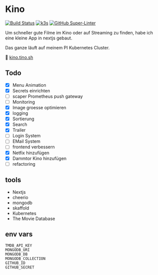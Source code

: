 # Kino

[![Build Status](https://jenkins.tino.sh/buildStatus/icon?job=kino%2Fmaster)](https://jenkins.tino.sh/job/kino/job/master/)
[![k3s](https://img.shields.io/badge/run%20on%20-Raspberry%20Pi-red)](https://github.com/tinoschroeter/k8s.homelab)
[![GitHub Super-Linter](https://github.com/tinoschroeter/kino/workflows/Lint%20Code%20Base/badge.svg)](https://github.com/tinoschroeter/kino/actions/workflows/linter.yml)

Um schneller gute Filme im Kino oder auf Streaming zu finden, habe ich eine kleine App in nextjs gebaut.

Das ganze läuft  auf meinem PI Kubernetes Cluster.

:popcorn: [kino.tino.sh](https://kino.tino.sh)

## Todo

- [x] Menu Animation
- [x] Secrets einrichten
- [ ] scaper Prometheus push gateway
- [ ] Monitoring
- [x] Image groesse optimieren
- [x] logging
- [x] Sortierung
- [x] Search
- [x] Trailer
- [ ] Login System 
- [ ] EMail System
- [ ] frontend verbessern
- [x] Netfix hinzufügen
- [x] Dammtor Kino hinzufügen
- [ ] refactoring

## tools

* Nextjs
* cheerio
* mongodb
* skaffold
* Kubernetes
* The Movie Database

## env vars

```shell
TMDB_API_KEY
MONGODB_URI
MONGODB_DB
MONGODB_COLLECTION
GITHUB_ID
GITHUB_SECRET
```
